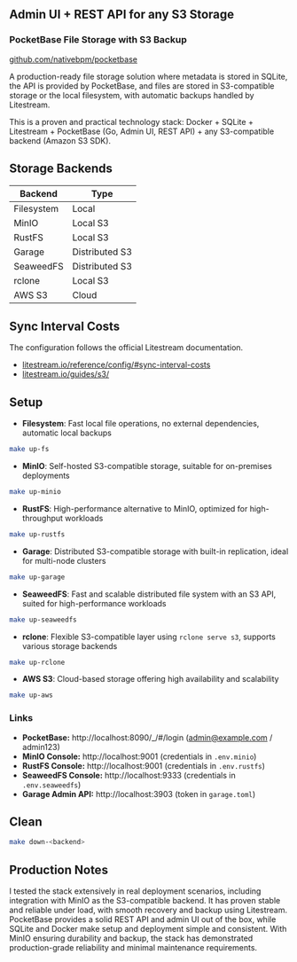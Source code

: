 ## Admin UI + REST API for any S3 Storage

### PocketBase File Storage with S3 Backup
[github.com/nativebpm/pocketbase](https://github.com/nativebpm/pocketbase)

A production-ready file storage solution where metadata is stored in SQLite, the API is provided by PocketBase, and files are stored in S3-compatible storage or the local filesystem, with automatic backups handled by Litestream.

This is a proven and practical technology stack: Docker + SQLite + Litestream + PocketBase (Go, Admin UI, REST API) + any S3-compatible backend (Amazon S3 SDK).

## Storage Backends

| Backend    | Type           |
|------------|----------------|
| Filesystem | Local          |
| MinIO      | Local S3       |
| RustFS     | Local S3       |
| Garage     | Distributed S3 |
| SeaweedFS  | Distributed S3 |
| rclone     | Local S3       |
| AWS S3     | Cloud          |

## Sync Interval Costs

The configuration follows the official Litestream documentation.
- [litestream.io/reference/config/#sync-interval-costs](https://litestream.io/reference/config/#sync-interval-costs)
- [litestream.io/guides/s3/](https://litestream.io/guides/s3/)

## Setup

- **Filesystem**: Fast local file operations, no external dependencies, automatic local backups
```bash
make up-fs
```

- **MinIO**: Self-hosted S3-compatible storage, suitable for on-premises deployments
```bash
make up-minio
```

- **RustFS**: High-performance alternative to MinIO, optimized for high-throughput workloads
```bash
make up-rustfs
```

- **Garage**: Distributed S3-compatible storage with built-in replication, ideal for multi-node clusters
```bash
make up-garage
```

- **SeaweedFS**: Fast and scalable distributed file system with an S3 API, suited for high-performance workloads
```bash
make up-seaweedfs
```

- **rclone**: Flexible S3-compatible layer using `rclone serve s3`, supports various storage backends
```bash
make up-rclone
```

- **AWS S3**: Cloud-based storage offering high availability and scalability
```bash
make up-aws
```

### Links

- **PocketBase:** http://localhost:8090/_/#/login (admin@example.com / admin123)
- **MinIO Console:** http://localhost:9001 (credentials in `.env.minio`)
- **RustFS Console:** http://localhost:9001 (credentials in `.env.rustfs`)
- **SeaweedFS Console:** http://localhost:9333 (credentials in `.env.seaweedfs`)
- **Garage Admin API:** http://localhost:3903 (token in `garage.toml`)

## Clean

```bash
make down-<backend>
```

## Production Notes

I tested the stack extensively in real deployment scenarios, including integration with MinIO as the S3-compatible backend. It has proven stable and reliable under load, with smooth recovery and backup using Litestream. PocketBase provides a solid REST API and admin UI out of the box, while SQLite and Docker make setup and deployment simple and consistent. With MinIO ensuring durability and backup, the stack has demonstrated production-grade reliability and minimal maintenance requirements.